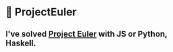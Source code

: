 # 🧮 ProjectEuler

## I've solved [Project Euler](https://projecteuler.net/) with JS or Python, Haskell.
